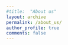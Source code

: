 ```yaml
---
#title:  "About us"
layout: archive
permalink: /about_us/
author_profile: true
comments: false
---
```




